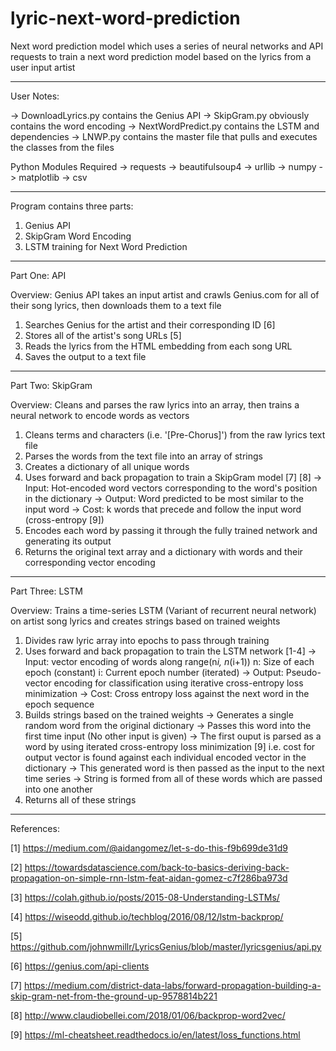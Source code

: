 # lyric-next-word-prediction
Next word prediction model which uses a series of neural networks and API requests to train a next word prediction model based on the lyrics from a user input artist

-----------------------------------------------------------------------------------------------------------------------------------

User Notes:

  -> DownloadLyrics.py contains the Genius API
  -> SkipGram.py obviously contains the word encoding
  -> NextWordPredict.py contains the LSTM and dependencies
  -> LNWP.py contains the master file that pulls and executes the classes from the files
  
  Python Modules Required
    -> requests
    -> beautifulsoup4
    -> urllib
    -> numpy
    -> matplotlib
    -> csv

-----------------------------------------------------------------------------------------------------------------------------------

Program contains three parts:

  1. Genius API
  2. SkipGram Word Encoding
  3. LSTM training for Next Word Prediction
  
-----------------------------------------------------------------------------------------------------------------------------------
  
Part One: API

  Overview: Genius API takes an input artist and crawls Genius.com for all of their song lyrics, then downloads them to a text file
  
  1. Searches Genius for the artist and their corresponding ID [6]
  2. Stores all of the artist's song URLs   [5]
  3. Reads the lyrics from the HTML embedding from each song URL
  4. Saves the output to a text file
  
-----------------------------------------------------------------------------------------------------------------------------------
  
Part Two: SkipGram

  Overview: Cleans and parses the raw lyrics into an array, then trains a neural network to encode words as vectors
  
  1. Cleans terms and characters (i.e. '[Pre-Chorus]') from the raw lyrics text file
  2. Parses the words from the text file into an array of strings
  3. Creates a dictionary of all unique words
  4. Uses forward and back propagation to train a SkipGram model [7] [8]
      -> Input: Hot-encoded word vectors corresponding to the word's position in the dictionary
      -> Output: Word predicted to be most similar to the input word
      -> Cost: k words that precede and follow the input word (cross-entropy [9])
  5. Encodes each word by passing it through the fully trained network and generating its output
  6. Returns the original text array and a dictionary with words and their corresponding vector encoding
  
-----------------------------------------------------------------------------------------------------------------------------------

Part Three: LSTM

  Overview: Trains a time-series LSTM (Variant of recurrent neural network) on artist song lyrics and creates strings based on trained weights
  
  1. Divides raw lyric array into epochs to pass through training
  2. Uses forward and back propagation to train the LSTM network [1-4]
      -> Input: vector encoding of words along range(n*i, n*(i+1))
                    n: Size of each epoch (constant)
                    i: Current epoch number (iterated)
      -> Output: Pseudo-vector encoding for classification using iterative cross-entropy loss minimization
      -> Cost: Cross entropy loss against the next word in the epoch sequence
  3. Builds strings based on the trained weights
      -> Generates a single random word from the original dictionary
      -> Passes this word into the first time input (No other input is given)
      -> The first ouput is parsed as a word by using iterated cross-entropy loss minimization [9]
            i.e. cost for output vector is found against each individual encoded vector in the dictionary
      -> This generated word is then passed as the input to the next time series
      -> String is formed from all of these words which are passed into one another
  4. Returns all of these strings
  
-----------------------------------------------------------------------------------------------------------------------------------
  
References:

[1] https://medium.com/@aidangomez/let-s-do-this-f9b699de31d9

[2] https://towardsdatascience.com/back-to-basics-deriving-back-propagation-on-simple-rnn-lstm-feat-aidan-gomez-c7f286ba973d

[3] https://colah.github.io/posts/2015-08-Understanding-LSTMs/

[4] https://wiseodd.github.io/techblog/2016/08/12/lstm-backprop/

[5] https://github.com/johnwmillr/LyricsGenius/blob/master/lyricsgenius/api.py

[6] https://genius.com/api-clients

[7] https://medium.com/district-data-labs/forward-propagation-building-a-skip-gram-net-from-the-ground-up-9578814b221

[8] http://www.claudiobellei.com/2018/01/06/backprop-word2vec/

[9] https://ml-cheatsheet.readthedocs.io/en/latest/loss_functions.html

